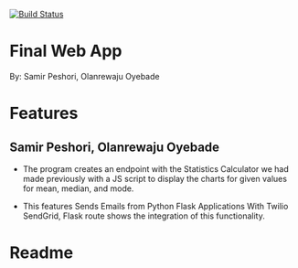 [![Build Status](https://travis-ci.com/speshori/Stats_Calculator_App_IS601.svg?branch=main)](https://travis-ci.com/speshori/Stats_Calculator_App_IS601)

# Final Web App 
By: Samir Peshori, Olanrewaju Oyebade

# Features
## Samir Peshori, Olanrewaju Oyebade
* The program creates an endpoint with the Statistics Calculator we had made previously with a JS script to display the charts for given values for mean, median, and mode.

* This features Sends Emails from Python Flask Applications With Twilio SendGrid,  Flask route shows  the integration of this functionality. 

# Readme

